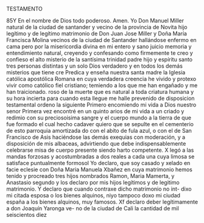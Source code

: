 TESTAMENTO

85Y En el nombre de Dios todo poderoso. Amen. Yo Don Manuel Miller
natural de la ciudad de santander y vecino de la provincia de
Novita hijo legítimo y de legítimo matrimonio de Don Juan
Jose Miller y Doña María Francisca Molina vecinos de la ciudad de Santander hallándose enfermo en cama pero por la misericordia divina en mi entero y sano juicio memoria
y entendimiento natural, creyendo y confesando como firmemente
te creo y confieso el alto misterio de la santísima trinidad
padre hijo y espíritu santo tres personas distintas y un solo
Dios verdadero y en todos los demás misterios que tiene cre
Predica y enseña nuestra santa madre la Iglesia católica apostólica Romana en cuya verdadera creencia he vivido y protexo vivir como católico fiel cristiano; temiendo a los que me han engañado y me han traicionado.
roso de la muerte que es natural a toda criatura humana y su hora incierta para cuando esta llegue me halle prevenido de disposicion testamental ordeno la siguiente Primero encomiendo mi vida a Dios nuestro senor
Primera vez encontré en un quinto arios de mi vida a un criado y redimio con su preciosoisima sangre y el cuerpo mundo a la tierra de que fue formado el cual hecho cadaver quiero que se sepulte en el cementerio de esto parroquia amortizada
do con el abito de fula azul, o con el de San Francisco de Asis haciéndose las demás exequias con moderación, y a disposición de mis albaceas, advirtiendo que debe indispensablemente celebrarse misa de cuerpo presente siendo harto competente.
X legó a las mandas forzosas y acostumbradas a dos reales a cada una cuya limosa se satisface puntualmente formosol
Yo declaro, que soy casado y xelado en facie eclesie con
Doña Maria Manuela Xbañez en cuya matrimonio hemos tenido
y procreado tres hijos nombrados Ramon, Maria Mamerta,
y Anastasio segundo y los declaro por mis hijos legítimos y de legitimo matrimonio.
Y declaro que cuando contraxe dicho matrimonio no int- dixo mi citada esposa o los bienes alquinos, niyo tampoco
doxo mi ciudad españa a los bienes alquinos, muy famosos.
Xf declaro deber legítimamente a don Joaquín Yaronga ve-
no de la ciudad de Cali la cantidad de mil seiscientos diez